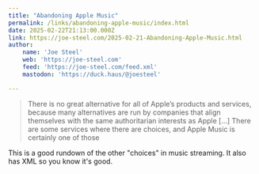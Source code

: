 ```yaml
---
title: "Abandoning Apple Music"
permalink: /links/abandoning-apple-music/index.html
date: 2025-02-22T21:13:00.000Z
link: https://joe-steel.com/2025-02-21-Abandoning-Apple-Music.html
author:
    name: 'Joe Steel'
    web: 'https://joe-steel.com'
    feed: 'https://joe-steel.com/feed.xml'
    mastodon: 'https://duck.haus/@joesteel'

---
```


> There is no great alternative for all of Apple’s products and services, because many alternatives are run by companies that align themselves with the same authoritarian interests as Apple [...] There are some services where there are choices, and Apple Music is certainly one of those

This is a good rundown of the other "choices" in music streaming. It also has XML so you know it's good.